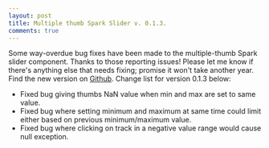 ```yaml
--- 
layout: post
title: Multiple thumb Spark Slider v. 0.1.3.
comments: true
---
```


Some way-overdue bug fixes have been made to the multiple-thumb Spark slider component. Thanks to those reporting issues! Please let me know if there's anything else that needs fixing; promise it won't take another year. Find the new version on [Github](http://github.com/pmowrer/spark-components "pmowrer's spark-components at master - GitHub"). Change list for version 0.1.3 below:<!--break-->

* Fixed bug giving thumbs NaN value when min and max are set to same value.
* Fixed bug where setting minimum and maximum at same time could limit either based on previous minimum/maximum value.
* Fixed bug where clicking on track in a negative value range would cause null exception.

